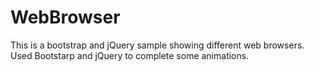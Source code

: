 # WebBrowser

This is a bootstrap and jQuery sample showing different web browsers.
Used Bootstarp and jQuery to complete some animations.
